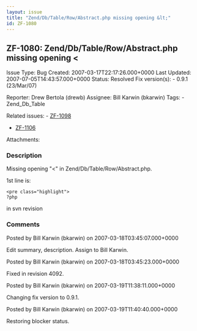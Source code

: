 ```yaml
---
layout: issue
title: "Zend/Db/Table/Row/Abstract.php missing opening &lt;"
id: ZF-1080
---
```


ZF-1080: Zend/Db/Table/Row/Abstract.php missing opening <
---------------------------------------------------------

 Issue Type: Bug Created: 2007-03-17T22:17:26.000+0000 Last Updated: 2007-07-05T14:43:57.000+0000 Status: Resolved Fix version(s): - 0.9.1 (23/Mar/07)
 
 Reporter:  Drew Bertola (drewb)  Assignee:  Bill Karwin (bkarwin)  Tags: - Zend\_Db\_Table
 
 Related issues: - [ZF-1098](/issues/browse/ZF-1098)
- [ZF-1106](/issues/browse/ZF-1106)
 
 Attachments: 
### Description

Missing opening "<" in Zend/Db/Table/Row/Abstract.php.

1st line is:


    <pre class="highlight">
    ?php


in svn revision

 

 

### Comments

Posted by Bill Karwin (bkarwin) on 2007-03-18T03:45:07.000+0000

Edit summary, description. Assign to Bill Karwin.

 

 

Posted by Bill Karwin (bkarwin) on 2007-03-18T03:45:23.000+0000

Fixed in revision 4092.

 

 

Posted by Bill Karwin (bkarwin) on 2007-03-19T11:38:11.000+0000

Changing fix version to 0.9.1.

 

 

Posted by Bill Karwin (bkarwin) on 2007-03-19T11:40:40.000+0000

Restoring blocker status.

 

 